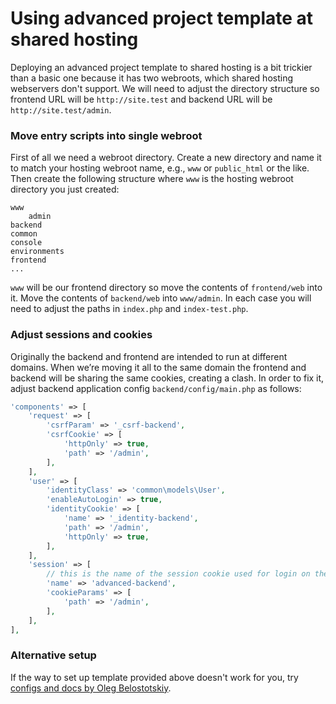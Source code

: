 Using advanced project template at shared hosting
=================================================

Deploying an advanced project template to shared hosting is a bit trickier than a basic one because it has two webroots,
which shared hosting webservers don't support. We will need to adjust the directory structure so frontend URL will be
`http://site.test` and backend URL will be `http://site.test/admin`.

### Move entry scripts into single webroot

First of all we need a webroot directory. Create a new directory and name it to match your hosting webroot name,
e.g., `www` or `public_html` or the like. Then create the
following structure where `www` is the hosting webroot directory you just created:

```
www
    admin
backend
common
console
environments
frontend
...
```

`www` will be our frontend directory so move the contents of `frontend/web` into it. Move the contents of `backend/web`
into `www/admin`. In each case you will need to adjust the paths in `index.php` and `index-test.php`.

### Adjust sessions and cookies

Originally the backend and frontend are intended to run at different domains. When we’re moving it all to the same domain
the frontend and backend will be sharing the same cookies, creating a clash. In order to fix it, adjust backend application config
`backend/config/main.php` as follows:

```php
'components' => [
    'request' => [
        'csrfParam' => '_csrf-backend',
        'csrfCookie' => [
            'httpOnly' => true,
            'path' => '/admin',
        ],
    ],
    'user' => [
        'identityClass' => 'common\models\User',
        'enableAutoLogin' => true,
        'identityCookie' => [
            'name' => '_identity-backend',
            'path' => '/admin',
            'httpOnly' => true,
        ],
    ],
    'session' => [
        // this is the name of the session cookie used for login on the backend
        'name' => 'advanced-backend',
        'cookieParams' => [
            'path' => '/admin',
        ],
    ],
],
```

### Alternative setup

If the way to set up template provided above doesn't work for you, try
[configs and docs by Oleg Belostotskiy](https://github.com/mickgeek/yii2-advanced-one-domain-config).
